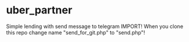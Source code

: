 # uber_partner

Simple lending with send message to telegram
IMPORT! When you clone this repo change name "send_for_git.php" to "send.php"!
